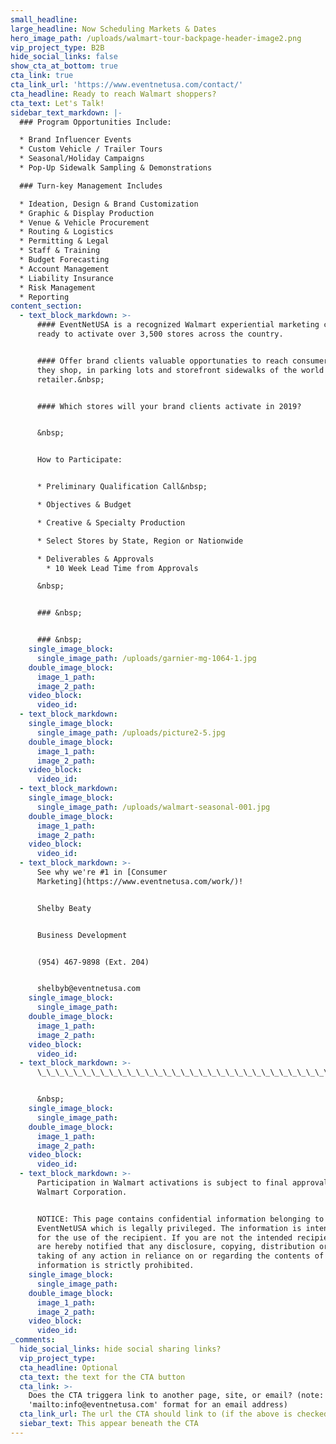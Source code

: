 ```yaml
---
small_headline:
large_headline: Now Scheduling Markets & Dates
hero_image_path: /uploads/walmart-tour-backpage-header-image2.png
vip_project_type: B2B
hide_social_links: false
show_cta_at_bottom: true
cta_link: true
cta_link_url: 'https://www.eventnetusa.com/contact/'
cta_headline: Ready to reach Walmart shoppers?
cta_text: Let's Talk!
sidebar_text_markdown: |-
  ### Program Opportunities Include:

  * Brand Influencer Events
  * Custom Vehicle / Trailer Tours
  * Seasonal/Holiday Campaigns
  * Pop-Up Sidewalk Sampling & Demonstrations

  ### Turn-key Management Includes

  * Ideation, Design & Brand Customization
  * Graphic & Display Production
  * Venue & Vehicle Procurement
  * Routing & Logistics
  * Permitting & Legal
  * Staff & Training
  * Budget Forecasting
  * Account Management
  * Liability Insurance
  * Risk Management
  * Reporting
content_section:
  - text_block_markdown: >-
      #### EventNetUSA is a recognized Walmart experiential marketing company
      ready to activate over 3,500 stores across the country.


      #### Offer brand clients valuable opportunaties to reach consumers where
      they shop, in parking lots and storefront sidewalks of the world's largest
      retailer.&nbsp;


      #### Which stores will your brand clients activate in 2019?


      &nbsp;


      How to Participate:


      * Preliminary Qualification Call&nbsp;

      * Objectives & Budget

      * Creative & Specialty Production

      * Select Stores by State, Region or Nationwide

      * Deliverables & Approvals
        * 10 Week Lead Time from Approvals

      &nbsp;


      ### &nbsp;


      ### &nbsp;
    single_image_block:
      single_image_path: /uploads/garnier-mg-1064-1.jpg
    double_image_block:
      image_1_path:
      image_2_path:
    video_block:
      video_id:
  - text_block_markdown:
    single_image_block:
      single_image_path: /uploads/picture2-5.jpg
    double_image_block:
      image_1_path:
      image_2_path:
    video_block:
      video_id:
  - text_block_markdown:
    single_image_block:
      single_image_path: /uploads/walmart-seasonal-001.jpg
    double_image_block:
      image_1_path:
      image_2_path:
    video_block:
      video_id:
  - text_block_markdown: >-
      See why we're #1 in [Consumer
      Marketing](https://www.eventnetusa.com/work/)!


      Shelby Beaty


      Business Development


      (954) 467-9898 (Ext. 204)


      shelbyb@eventnetusa.com
    single_image_block:
      single_image_path:
    double_image_block:
      image_1_path:
      image_2_path:
    video_block:
      video_id:
  - text_block_markdown: >-
      \_\_\_\_\_\_\_\_\_\_\_\_\_\_\_\_\_\_\_\_\_\_\_\_\_\_\_\_\_\_\_\_\_\_\_\_\_\_\_\_\_\_\_\_\_\_\_\_\_\_\_\_\_\_\_\_\_\_\_\_\_\_\_\_\_\_\_\_\_\_\_\_\_\_\_\_\_\_\_\_\_\_\_


      &nbsp;
    single_image_block:
      single_image_path:
    double_image_block:
      image_1_path:
      image_2_path:
    video_block:
      video_id:
  - text_block_markdown: >-
      Participation in Walmart activations is subject to final approval by
      Walmart Corporation.


      NOTICE: This page contains confidential information belonging to
      EventNetUSA which is legally privileged. The information is intended only
      for the use of the recipient. If you are not the intended recipient, you
      are hereby notified that any disclosure, copying, distribution or the
      taking of any action in reliance on or regarding the contents of this
      information is strictly prohibited.
    single_image_block:
      single_image_path:
    double_image_block:
      image_1_path:
      image_2_path:
    video_block:
      video_id:
_comments:
  hide_social_links: hide social sharing links?
  vip_project_type:
  cta_headline: Optional
  cta_text: the text for the CTA button
  cta_link: >-
    Does the CTA triggera link to another page, site, or email? (note: use
    'mailto:info@eventnetusa.com' format for an email address)
  cta_link_url: The url the CTA should link to (if the above is checked)
  siebar_text: This appear beneath the CTA
---
```

